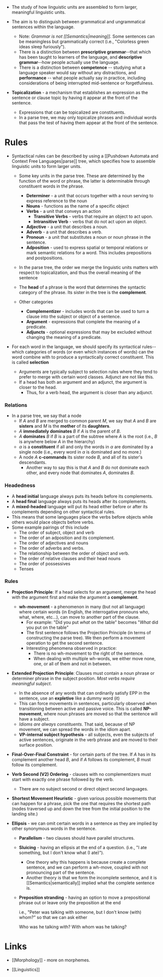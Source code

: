 * The study of how linguistic units are assembled to form larger, meaningful linguistic units.
* The aim is to distinguish between grammatical and ungrammatical sentences within the language.
	* Note: *Grammar is not [[Semantics|meaning]]*. Some sentences can be meaningless but grammatically correct (i.e., "Colorless green ideas sleep furiously").
	* There is a distinction between **prescriptive grammar**--that which has been taught to learners of the language, and **descriptive grammar**--how people actually use the language.
	* There is a distinction between **competence** -- studying what a language speaker would say without any distractions, and **performance** -- what people actually say in practice, including considerations of being interrupted mid-sentence or forgetfulness.

* **Topicalization** - a mechanism that establishes an expression as the sentence or clause topic by having it appear at the front of the sentence.
	* Expressions that can be topicalized are constituents.
	* In a parse tree, we may only topicalize phrases and individual words that pass the test of having them appear at the front of the sentence.

# Rules
* Syntactical rules can be described by using a [[Pushdown Automata and Context Free Languages|parse]] tree, which specifies how to assemble linguistic units to form larger units.
	* Some key units in the parse tree. These are determined by the function of the word or phrase, the latter is determinable through constituent words in the phrase.
		* **Determiner** - a unit that occurs together with a noun serving to express reference to the noun
		* **Nouns** - functions as the name of a specific object
		* **Verbs** - a unit that conveys an action
			* **Transitive Verbs** - verbs that require an object to act upon.
			* **Intransitive Verb** - verbs that do not act upon an object.
		* **Adjective** - a unit that describes a noun.
		* **Adverb** - a unit that describes a verb.
		* **Pronoun** - a unit that substitutes a noun or noun phrase in the sentence.
		* **Adposition**  - used to express spatial or temporal relations or mark semantic relations for a word. This includes prepositions and postpositions.
	* In the parse tree,  the order we merge the linguistic units matters with respect to topicalization, and thus the overall meaning of the sentence
	* The **head** of a phrase is the word that determines the syntactic category of the phrase. Its sister in the tree is the **complement**.

	* Other categories
		* **Complementizer** - includes words that can be used to turn a clause into the subject or object of a sentence.
		* **Argument** - expressions that complete the meaning of a predicate.
		* **Adjuncts** - optional expressions that may be excluded without changing the meaning of a predicate.

* For each word in the language, we should specify its syntactical rules--which categories of words (or even which instances of words) can the word combine with to produce a syntactically correct constituent. This is called **selection** 
	* Arguments are typically subject to selection rules where they tend to prefer to merge with certain word classes. Adjunct are not like this.
	* If a head has both an argument and an adjunct, the argument is closer to the head. 
		* Thus, for a verb head, the argument is closer than any adjunct.


### Relations
* In a parse tree, we say that a node 
	* If  $A$ and $B$ are merged to common parent $M$, we say that $A$ and $B$ are **sisters** and $M$ is the **mother** of its **daughters**.
	* $A$ **immediately dominates** $B$ if $A$ is the parent of $B$.
	* $A$ **dominates** $B$ if $B$ is a part of the subtree where $A$ is the root (i.e., $B$ is anywhere below $A$ in the hierarchy)
	* $\alpha$ is a **constituent** if all and only the words in $\alpha$ are dominated by a single node (i.e., every word in $\alpha$ is dominated and no more.)
	* A node $A$ **c-commands** its sister node $B$, and all of its sister's descendants.
		* Another way to say this is that $A$ and $B$ do not dominate each other, and every node that dominates $A$, dominates $B$.

### Headedness
* A **head initial** language always puts its heads before its complements.
* A **head final** language always puts its heads after its complements.
* A **mixed-headed** language will put its head either before or after its complements depending on other syntactical rules.
* This means that some languages place the verbs before objects while others would place objects before verbs.
* Some example pairings of this include
	* The order of subject, object and verb
	* The order of an adposition and its complement. 
	* The order of adjectives and nouns 
	* The order of adverbs and verbs. 
	* The relationship between the order of object and verb.
	* The order of relative clauses and their head nouns
	* The order of possessives
	* Tenses

### Rules
* **Projection Principle**: If a head selects for an argument, merge the head with the argument first and make the argument a **complement**.
	* **wh-movement** - a phenomenon in many (but not all language) where certain words (in English, the interrogative pronouns who, what, where, etc...), can move to another part of the clause.
		* For example: "Did you put *what* on the table" becomes "*What* did you put on the table"
		* The first sentence follows the Projection Principle (in terms of constructing the parse tree). We then perform a movement operation to get the second sentence.
		* Interesting phenomena observed in practice: 
			* There is no wh-movement to the right of the sentence.
			* When dealing with multiple wh-words, we either move none, one, or all of them and not in between.

* **Extended Projection Principle**: Clauses must contain a noun phrase or determiner phrase in the subject position. *Most verbs require meaningful subject*.
	* In the absence of any words that can ordinarily satisfy EPP in the sentence, use an **expletive** like a dummy word (it)
	* This can force movements in sentences, particularly observed when transitioning between active and passive voice. This is called **NP-movement**, where noun phrases are moved so that the sentence will have a subject.
	* *Idioms are always constituents*. That said, because of NP movement, we can spread the words in the idiom apart.
	* **VP-internal subject hypothesis** - all subjects, even the subjects of active sentences, originate in the verb phrase and are moved to their surface position. 

* **Final-Over-Final Constraint** - for certain parts of the tree. If $A$ has in its complement another head $B$, and if $A$ follows its complement, $B$ must follow its complement.

* **Verb Second (V2) Ordering** -  clauses with no complementizers must start with exactly one phrase followed by the verb.
	* There are no subject second or direct object second languages.

* **Shortest Movement Heuristic** - given various possible movements that can happen for a phrase, pick the one that requires the shortest path (nodes traversed up and down the tree from the initial position to the landing site.)

* **Ellipsis** - we can omit certain words in a sentence as they are implied by other synonymous words in the sentence.
	* **Parallelism** - two clauses should have parallel structures.
	* **Sluicing** - having an ellipsis at the end of a question. (i.e., "I ate something, but I don't know what (I ate)").
		* One theory why this happens is because create a complete sentence, and we can perform a wh-move, coupled with not pronouncing part of the sentence.
		* Another theory is that we form the incomplete sentence, and it is [[Semantics|semantically]] implied what the complete sentence is.
	* **Preposition stranding** - having an option to move a prepositional phrase out or leave only the preposition at the end
	  
	  i.e., "Peter was talking with someone, but I don't know (with) whom?" so that we can ask either
	  
	  Who was he talking with?
	  With whom was he talking?
# Links
* [[Morphology]] - more on morphemes.

* [[Linguistics]]